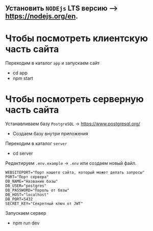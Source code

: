 ## Установить `NODEjs` LTS версию --> https://nodejs.org/en.

# Чтобы посмотреть клиентскую часть сайта
Переходим в каталог `app` и запускаем сайт
 - cd app
 - npm start
 
# Чтобы посмотреть серверную часть сайта
Устанавливаем базу `PostgreSQL` -> https://www.postgresql.org/

 - Создаем базу внутри приложения

Переходим в каталог `server`
 - cd server


Редактируем `.env.example` -> `.env` или создаем новый файл.
```env
WEBSITEPORT="Порт нашего сайта, который может делать запросы"
PORT="Порт сервера"
DB_NAME="Название базы"
DB_USER="postgres"
DB_PASSWORD="Пароль от базы"
DB_HOST="localhost"
DB_PORT=5432
SECRET_KEY="Секретный ключ от JWT"
```

Запускаем сервер 
 - npm run dev 


